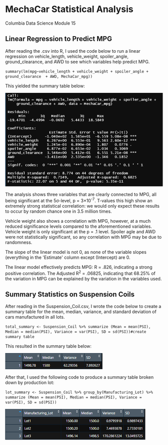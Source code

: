 # MechaCar Statistical Analysis
Columbia Data Science Module 15


## Linear Regression to Predict MPG
After reading the .csv into R, I used the code below to run a linear regression on vehicle_length, vehicle_weight, spoiler_angle, ground_clearance, and AWD to see which variables help predict MPG. 

```
summary(lm(mpg~vehicle_length + vehicle_weight + spoiler_angle + ground_clearance  + AWD, MechaCar_mpg))
```
This yielded the summary table below: 

![del_1_printout.PNG](Resources/del_1_printout.PNG)

The analysis shows three variables that are clearly connected to MPG, all being significant at the 5σ-level, p = 3×10<sup>-7</sup>. T-values this high show an extremely strong statistical correlation: we would only expect these results to occur by random chance one in 3.5 million times.

Vehicle weight also shows a correlation with MPG, however, at a much reduced significance levels compared to the aforementioned variables. Vehicle weight is only significant at the p = .1 level. Spoiler agle and AWD were not statistically significant, so any correlation with MPG may be due to randomness. 

The slope of the linear model is not 0, as none of the variable slopes (everything in the 'Estimate' column except (Intercept) are 0.

The linear model effectively predicts MPG: R = .826, indicating a strong positive correlation. The Adjusted R<sup>2</sup> = .06825, indicating that 68.25% of the variation in MPG can be explained by the variation in the variables used.


## Summary Statistics on Suspension Coils

After reading in the Suspension_Coil.csv, I wrote the code below to create a summary table for the mean, median, variance, and standard deviation of cars manufactured in all lots. 

```
total_summary <- Suspension_Coil %>% summarize (Mean = mean(PSI), Median = median(PSI), Variance = var(PSI), SD = sd(PSI))#create summary table
```
This resulted in the summary table below: 

![total_summary.PNG](Resources/total_summary.PNG)

After that, I used the following code to produce a summary table broken down by production lot: 

```
lot_summary <- Suspension_Coil %>% group_by(Manufacturing_Lot) %>% summarize (Mean = mean(PSI), Median = median(PSI), Variance = var(PSI), SD = sd(PSI))
```

![lot_summary.PNG](Resources/lot_summary.PNG)
